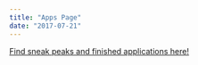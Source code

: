```yaml
---
title: "Apps Page"
date: "2017-07-21"
---
```


[Find sneak peaks and finished applications here!](http://apps.carspotter.ca)
